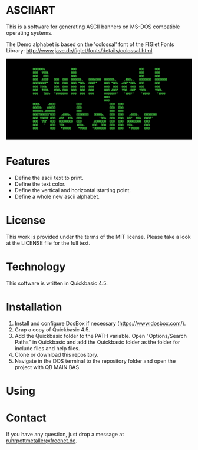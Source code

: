 # ASCIIART
This is a software for generating ASCII banners on MS-DOS compatible operating systems.

The Demo alphabet is based on the 'colossal' font of the FIGlet Fonts Library: http://www.jave.de/figlet/fonts/details/colossal.html.


![Screenshot of a sample output](screenshot.png)
# Features
 * Define the ascii text to print.
 * Define the text color.
 * Define the vertical and horizontal starting point.
 * Define a whole new ascii alphabet.

# License
This work is provided under the terms of the MIT license. Please take a look at the LICENSE file for the full text.

# Technology
This software is written in Quickbasic 4.5.

# Installation
 1. Install and configure DosBox if necessary (https://www.dosbox.com/).
 2. Grap a copy of Quickbasic 4.5.
 3. Add the Quickbasic folder to the PATH variable. Open "Options/Search Paths" in Quickbasic and add the Quickbasic folder as the folder for include files and help files. 
 2. Clone or download this repository.
 3. Navigate in the DOS terminal to the repository folder and open the project with QB MAIN.BAS.

# Using

# Contact
If you have any question, just drop a message at ruhrpottmetaller@freenet.de.